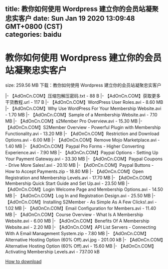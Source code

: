 
title: 教你如何使用 Wordpress 建立你的会员站凝聚忠实客户
date: Sun Jan 19 2020 13:09:48 GMT+0800 (CST)    
categories: baidu
---

# 教你如何使用 Wordpress 建立你的会员站凝聚忠实客户
size: 259.56 MB
 下载：教你如何使用 Wordpress 建立你的会员站凝聚忠实客户
 
|- 【AdOnCn.COM】压缩包解压密码.txt - 88 B
|- 【AdOnCn.COM】获取更多干货教程.url - 117 B
|- 【AdOnCn.COM】WordPress User Roles.avi - 8.60 MB
|- 【AdOnCn.COM】Why Use WordPress For Your Membership Website.avi - 1.70 MB
|- 【AdOnCn.COM】Sample of a Membership Website.avi - 7.10 MB
|- 【AdOnCn.COM】s2Member Pro Overview.avi - 15.30 MB
|- 【AdOnCn.COM】S2Member Overview - Powerful Plugin with Membership Functionality.avi - 13.20 MB
|- 【AdOnCn.COM】Restriction and Download Options.avi - 6.00 MB
|- 【AdOnCn.COM】Remove Mojo Marketplace.avi - 1.40 MB
|- 【AdOnCn.COM】Paypal Pro Forms - Higher Converting Experience.avi - 7.90 MB
|- 【AdOnCn.COM】Paypal Options - Setting Up Your Payment Gateway.avi - 33.30 MB
|- 【AdOnCn.COM】Paypal Coupons - Drive More Sales!.avi - 20.10 MB
|- 【AdOnCn.COM】Paypal Buttons - How to Accept Payments.zip - 18.80 MB
|- 【AdOnCn.COM】Open Registration and Membership Levels.avi - 17.70 MB
|- 【AdOnCn.COM】Membership Quick Start Guide and Set Up.avi - 23.50 MB
|- 【AdOnCn.COM】Login Welcome Page and Membership Options.avi - 14.50 MB
|- 【AdOnCn.COM】Log In and Registration Design.avi - 25.50 MB
|- 【AdOnCn.COM】Installing S2Member - As Simple As A Few Clicks!.avi - 1.02 MB
|- 【AdOnCn.COM】Email Configuration for Members.avi - 11.40 MB
|- 【AdOnCn.COM】Course Overview - What Is A Membership Website.avi - 6.00 MB
|- 【AdOnCn.COM】Benefits Of A Membership Website.avi - 2.20 MB
|- 【AdOnCn.COM】API List Servers - Connecting With A Email Management System.zip - 7.80 MB
|- 【AdOnCn.COM】Alternative Hosting Option (60% Off).avi.jpg - 201.00 kB
|- 【AdOnCn.COM】Alternative Hosting Option (60% Off).avi - 15.60 MB
|- 【AdOnCn.COM】Activating Membership Levels.avi - 737.00 kB

[How to download](https://bpcam.bemobtrk.com/go/2ceec3aa-1ca2-46d6-b9ff-aaa5c184517c?jno=646)
